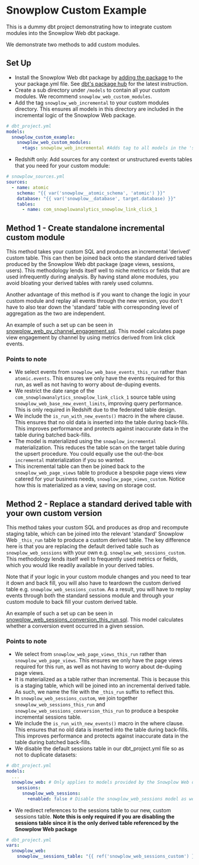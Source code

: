 # Snowplow Custom Example

This is a dummy dbt project demonstrating how to integrate custom modules into the Snowplow Web dbt package.

We demonstrate two methods to add custom modules.

## Set Up

- Install the Snowplow Web dbt package by [adding the package](https://docs.getdbt.com/docs/building-a-dbt-project/package-management) to the your package.yml file. See [dbt's package hub](https://hub.getdbt.com/snowplow/snowplow_web/latest/) for the latest instruction.
- Create a sub directory under `/models` to contain all your custom modules. We recommend `snowplow_web_custom_modules`.
- Add the tag `snowplow_web_incremental` to your custom modules directory. This ensures all models in this directory are included in the incremental logic of the Snowplow Web package.

```yml
# dbt_project.yml
models:
  snowplow_custom_example:
    snowplow_web_custom_modules:
      +tags: snowplow_web_incremental #Adds tag to all models in the 'snowplow_web_custom_modules' directory
```

- Redshift only: Add sources for any context or unstructured events tables that you need for your custom module:

```yml
# snowplow_sources.yml
sources:
  - name: atomic
    schema: "{{ var('snowplow__atomic_schema', 'atomic') }}"
    database: "{{ var('snowplow__database', target.database) }}"
    tables:
      - name: com_snowplowanalytics_snowplow_link_click_1
```

## Method 1 - Create standalone incremental custom module

This method takes your custom SQL and produces an incremental 'derived' custom table. This can then be joined back onto the standard derived tables produced by the Snowplow Web dbt package (page views, sessions, users). This methodology lends itself well to niche metrics or fields that are used infrequently during analysis. By having stand alone modules, you avoid bloating your derived tables with rarely used columns.

Another advantage of this method is if you want to change the logic in your custom module and replay all events through the new version, you don't have to also tear down the 'standard' table with corresponding level of aggregation  as the two are independent.

An example of such a set up can be seen in [snowplow_web_pv_channel_engagement.sql](models/snowplow_web_custom_modules/page_views/page_view_channel_engagement/snowplow_web_pv_channel_engagement.sql). This model calculates page view engagement by channel by using metrics derived from link click events.

### Points to note

- We select events from `snowplow_web_base_events_this_run` rather than `atomic.events`. This ensures we only have the events required for this run, as well as not having to worry about de-duping events.
- We restrict the date range of the `com_snowplowanalytics_snowplow_link_click_1` source table using `snowplow_web_base_new_event_limits`, improving query performance. This is only required in Redshift due to the federated table design.
- We include the `is_run_with_new_events()` macro in the where clause. This ensures that no old data is inserted into the table during back-fills. This improves performance and protects against inaccurate data in the table during batched back-fills.
- The model is materialized using the `snowplow_incremental` materialization. This reduces the table scan on the target table during the upsert procedure. You could equally use the out-the-box `incremental` materialization if you so wanted.
- This incremental table can then be joined back to the `snowplow_web_page_views` table to produce a bespoke page views view catered for your business needs, `snowplow_page_views_custom`. Notice how this is materialized as a view, saving on storage cost.

## Method 2 - Replace a standard derived table with your own custom version

This method takes your custom SQL and produces as drop and recompute staging table, which can be joined into the relevant 'standard' Snowplow Web `_this_run`  table to produce a custom derived table. The key difference here is that you are replacing the default derived table such as `snowplow_web_sessions` with your own e.g. `snowplow_web_sessions_custom`. This methodology lends itself well to frequently used metrics or fields, which you would like readily available in your derived tables.

Note that if your logic in your custom module changes and you need to tear it down and back fill, you will also have to teardown the custom derived table e.g. `snowplow_web_sessions_custom`. As a result, you will have to replay events through both the standard sessions module and through your custom module to back fill your custom derived table.

An example of such a set up can be seen in [snowplow_web_sessions_conversion_this_run.sql](models/snowplow_web_custom_modules/sessions/sessions_conversion/snowplow_web_sessions_conversion_this_run.sql). This model calculates whether a conversion event occurred in a given session.

### Points to note

- We select from `snowplow_web_page_views_this_run` rather than `snowplow_web_page_views`. This ensures we only have the page views required for this run, as well as not having to worry about de-duping page views.
- It is materialized as a table rather than incremental. This is because this is a staging table, which will be joined into an incremental derived table. As such, we name the file with the `_this_run` suffix to reflect this.
- In `snowplow_web_sessions_custom`, we join together `snowplow_web_sessions_this_run` and `snowplow_web_sessions_conversion_this_run` to produce a bespoke incremental sessions table.
- We include the `is_run_with_new_events()` macro in the where clause. This ensures that no old data is inserted into the table during back-fills. This improves performance and protects against inaccurate data in the table during batched back-fills.
- We disable the default sessions table in our dbt_project.yml file so as not to duplicate datasets:

```yml
# dbt_project.yml
models:
  ...
  snowplow_web: # Only applies to models provided by the Snowplow Web dbt package
    sessions:
      snowplow_web_sessions:
        +enabled: false # Disable the snowplow_web_sessions model as we have our custom version, snowplow_web_sessions_custom
```

- We redirect references to the sessions table to our new, custom sessions table. **Note this is only required if you are disabling the sessions table since it is the only derived table referenced by the Snowplow Web package**

```yml
# dbt_project.yml
vars:
  snowplow_web:
    snowplow__sessions_table: "{{ ref('snowplow_web_sessions_custom') }}" # Redirect references to sessions table to your custom version.
```
